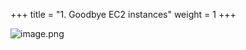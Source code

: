 +++
title = "1. Goodbye EC2 instances"
weight = 1
+++


![image.png](/images/008-viii-clean-it-up/33-687370-image.png)


